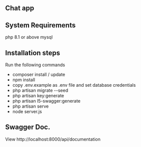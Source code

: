 ## Chat app

## System Requirements
php 8.1 or above mysql

## Installation steps
Run the following commands

- composer install / update
- npm install
- copy .env.example as .env file and set database credentials
- php artisan migrate --seed
- php artisan key:generate
- php artisan l5-swagger:generate
- php artisan serve 
- node server.js

## Swagger Doc.
View http://localhost:8000/api/documentation
